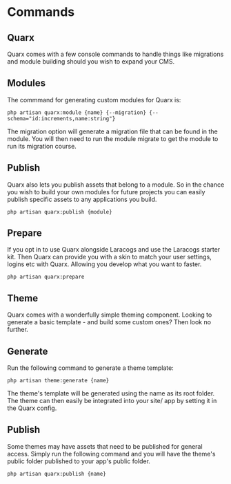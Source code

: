 # Commands

## Quarx

Quarx comes with a few console commands to handle things like migrations and module building should you wish to expand your CMS.

Modules
------

The commmand for generating custom modules for Quarx is:

```
php artisan quarx:module {name} {--migration} {--schema="id:increments,name:string"}
```

The migration option will generate a migration file that can be found in the module. You will then need to run the module migrate to get the module to run its migration course.

Publish
------

Quarx also lets you publish assets that belong to a module. So in the chance you wish to build your own modules for future projects you can easily publish specific assets to any applications you build.

```
php artisan quarx:publish {module}
```

Prepare
------

If you opt in to use Quarx alongside Laracogs and use the Laracogs starter kit. Then Quarx can provide you with a skin to match your user settings, logins etc with Quarx. Allowing you develop what you want to faster.

```
php artisan quarx:prepare
```

## Theme

Quarx comes with a wonderfully simple theming component. Looking to generate a basic template - and build some custom ones? Then look no further.

Generate
------

Run the following command to generate a theme template:

```
php artisan theme:generate {name}
```

The theme's template will be generated using the name as its root folder. The theme can then easily be integrated into your site/ app by setting it in the Quarx config.

Publish
------

Some themes may have assets that need to be published for general access. Simply run the following command and you will have the theme's public folder published to your app's public folder.

```
php artisan quarx:publish {name}
```

